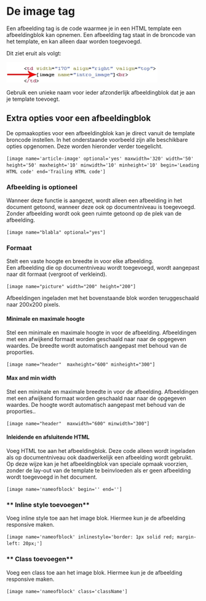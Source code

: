 # De image tag

Een afbeelding tag is de code waarmee je in een HTML template een
afbeeldingblok kan opnemen. Een afbeelding tag staat in de broncode van
het template, en kan alleen daar worden toegevoegd.

Dit ziet eruit als volgt:

![](../images/imageblocktag.png)

Gebruik een unieke naam voor ieder afzonderlijk afbeeldingblok dat je
aan je template toevoegt.

Extra opties voor een afbeeldingblok
------------------------------------

De opmaakopties voor een afbeeldingblok kan je direct vanuit de template
broncode instellen. In het onderstaande voorbeeld zijn alle beschikbare
opties opgenomen. Deze worden hieronder verder toegelicht.

`[image name='article-image' optional='yes' maxwidth='320' width='50' height='50' maxheight='10' minwidth='10' minheight='10' begin='Leading HTML code' end='Trailing HTML code']`

### Afbeelding is optioneel

Wanneer deze functie is aangezet, wordt alleen een afbeelding in het
document getoond, wanneer deze ook op documentniveau is toegevoegd.
Zonder afbeelding wordt ook geen ruimte getoond op de plek van de
afbeelding.

`[image name="blabla" optional="yes"]`

### Formaat

Stelt een vaste hoogte en breedte in voor elke afbeelding.\
 Een afbeelding die op documentniveau wordt toegevoegd, wordt aangepast
naar dit formaat (vergroot of verkleind).

`[image name="picture" width="200" height="200"]`

Afbeeldingen ingeladen met het bovenstaande blok worden teruggeschaald
naar 200x200 pixels.

#### **Minimale en maximale hoogte**

Stel een minimale en maximale hoogte in voor de afbeelding. Afbeeldingen
met een afwijkend formaat worden geschaald naar naar de opgegeven
waardes. De breedte wordt automatisch aangepast met behoud van de
proporties.

`[image name="header"  maxheight="600" minheight="300"]`

#### **Max and min width**

Stel een minimale en maximale breedte in voor de afbeelding.
Afbeeldingen met een afwijkend formaat worden geschaald naar naar de
opgegeven waardes. De hoogte wordt automatisch aangepast met behoud van
de proporties..

`[image name="header"  maxwidth="600" minwidth="300"]`

#### **Inleidende en afsluitende HTML**

Voeg HTML toe aan het afbeeldingblok. Deze code alleen wordt ingeladen
als op documentniveau ook daadwerkelijk een afbeelding wordt gebruikt.
Op deze wijze kan je het afbeeldingblok van speciale opmaak voorzien,
zonder de lay-out van de template te beinvloeden als er geen afbeelding
wordt toegevoegd in het document.

`[image name='nameofblock' begin='' end='']`

### ** Inline style toevoegen**
Voeg inline style toe aan het image blok. Hiermee kun je de afbeelding 
responsive maken.

`[image name='nameofblock' inlinestyle='border: 1px solid red; margin-left: 20px;']`

### ** Class toevoegen**
Voeg een class toe aan het image blok. Hiermee kun je de afbeelding 
responsive maken.

`[image name='nameofblock' class='className']`
